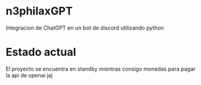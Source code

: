 # n3philaxGPT
Integracion de ChatGPT en un bot de discord utilizando python

# Estado actual
El proyecto se encuentra en standby mientras consigo monedas para pagar la api de openai jaj
